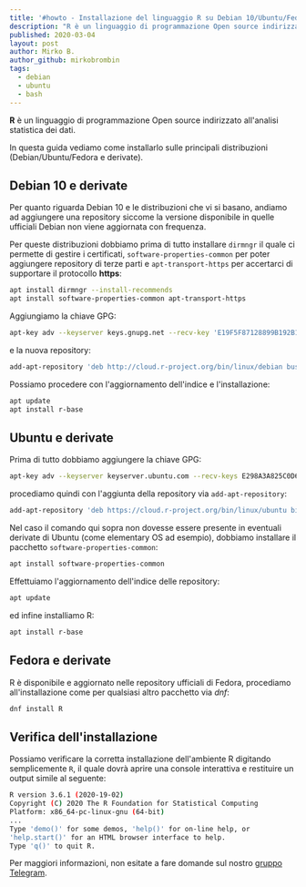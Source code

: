 ```yaml
---
title: '#howto - Installazione del linguaggio R su Debian 10/Ubuntu/Fedora'
description: "R è un linguaggio di programmazione Open source indirizzato all'analisi statistica dei dati."
published: 2020-03-04
layout: post
author: Mirko B.
author_github: mirkobrombin
tags:
  - debian  
  - ubuntu  
  - bash
---
```

**R** è un linguaggio di programmazione Open source indirizzato all'analisi statistica dei dati.

In questa guida vediamo come installarlo sulle principali distribuzioni (Debian/Ubuntu/Fedora e derivate).

## Debian 10 e derivate
Per quanto riguarda Debian 10 e le distribuzioni che vi si basano, andiamo ad aggiungere una repository siccome la versione disponibile in quelle ufficiali Debian non viene aggiornata con frequenza.

Per queste distribuzioni dobbiamo prima di tutto installare `dirmngr` il quale ci permette di gestire i certificati, `software-properties-common` per poter aggiungere repository di terze parti e `apt-transport-https` per accertarci di supportare il protocollo **https**:
```bash
apt install dirmngr --install-recommends
apt install software-properties-common apt-transport-https
```
Aggiungiamo la chiave GPG:
```bash
apt-key adv --keyserver keys.gnupg.net --recv-key 'E19F5F87128899B192B1A2C2AD5F960A256A04AF'
```
e la nuova repository:
```bash
add-apt-repository 'deb http://cloud.r-project.org/bin/linux/debian buster-cran35/'
```
Possiamo procedere con l'aggiornamento dell'indice e l'installazione:
```bash
apt update
apt install r-base
```

## Ubuntu e derivate
Prima di tutto dobbiamo aggiungere la chiave GPG:
```bash
apt-key adv --keyserver keyserver.ubuntu.com --recv-keys E298A3A825C0D65DFD57CBB651716619E084DAB9
```
procediamo quindi con l'aggiunta della repository via `add-apt-repository`:
```bash
add-apt-repository 'deb https://cloud.r-project.org/bin/linux/ubuntu bionic-cran35/'
```
Nel caso il comando qui sopra non dovesse essere presente in eventuali derivate di Ubuntu (come elementary OS ad esempio), dobbiamo installare il pacchetto `software-properties-common`:
```bash
apt install software-properties-common
```
Effettuiamo l'aggiornamento dell'indice delle repository:
```bash
apt update
```
ed infine installiamo R:
```bash
apt install r-base
```

## Fedora e derivate
R è disponibile e aggiornato nelle repository ufficiali di Fedora, procediamo all'installazione come per qualsiasi altro pacchetto via *dnf*:
```bash
dnf install R
```

## Verifica dell'installazione
Possiamo verificare la corretta installazione dell'ambiente R digitando semplicemente `R`, il quale dovrà aprire una console interattiva e restituire un output simile al seguente:
```bash
R version 3.6.1 (2020-19-02)
Copyright (C) 2020 The R Foundation for Statistical Computing
Platform: x86_64-pc-linux-gnu (64-bit)
...
Type 'demo()' for some demos, 'help()' for on-line help, or
'help.start()' for an HTML browser interface to help.
Type 'q()' to quit R.
```

Per maggiori informazioni, non esitate a fare domande sul nostro [gruppo Telegram](https://t.me/linuxpeople).